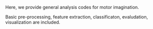 Here, we provide general analysis codes for motor imagination.

Basic pre-processing, feature extraction, classificaton, evaludation, visualization are included.
